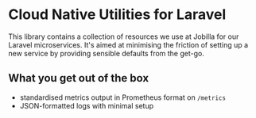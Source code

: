 # Cloud Native Utilities for Laravel

This library contains a collection of resources we use at Jobilla for our Laravel
microservices. It's aimed at minimising the friction of setting up a new service
by providing sensible defaults from the get-go.

## What you get out of the box

- standardised metrics output in Prometheus format on `/metrics`
- JSON-formatted logs with minimal setup
